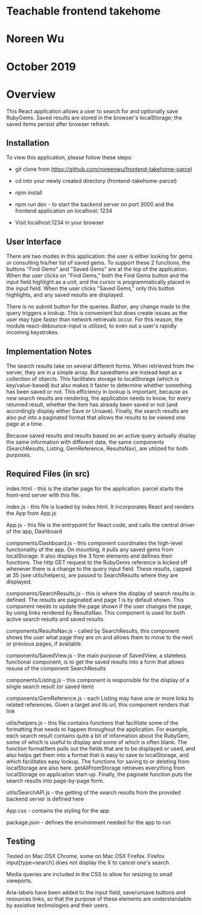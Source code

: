 # Teachable frontend takehome
# Noreen Wu
# October 2019

# Overview
This React application allows a user to search for and optionally save RubyGems.
Saved results are stored in the browser's localStorage; the saved items persist
after browser refresh.


## Installation

To view this application, please follow these steps:
  * git clone from https://github.com/noreenwu/frontend-takehome-parcel

  * cd into your newly created directory (frontend-takehome-parcel)

  * npm install

  * npm run dev - to start the backend server on port 3000 and the frontend application on localhost: 1234

  * Visit localhost:1234 in your browser


## User Interface

There are two modes in this application: the user is either looking for gems or consulting
his/her list of saved gems. To support these 2 functions, the buttons "Find Gems" and "Saved Gems"
are at the top of the application. When the user clicks on "Find Gems," both the Find Gems
button and the input field highlight as a unit, and the cursor is programmatically
placed in the input field. When the user clicks "Saved Gems," only this button highlights,
and any saved results are displayed.

There is no submit button for the queries. Rather, any change made to the query triggers
a lookup. This is convenient but does create issues as the user may type faster than
network retrievals occur. For this reason, the module react-debounce-input is utilized,
to even out a user's rapidly incoming keystrokes.


## Implementation Notes

The search results take on several different forms. When retrieved from the server, they
are in a simple array. But savedItems are instead kept as a collection of objects. This
facilitates storage to localStorage (which is key/value-based) but also makes it
faster to determine whether something has been saved or not. This efficiency in lookup
is important, because as new search results are rendering, the application needs to
know, for every returned result, whether the item has already been saved or not (and
accordingly display either Save or Unsave). Finally, the search results are also put into
a paginated format that allows the results to be viewed one page at a time.

Because saved results and results based on an active query actually display the same
information with different data, the same components (SearchResults, Listing, GemReference, ResultsNav),
are utilized for both purposes.


## Required Files (in src)

index.html - this is the starter page for the application. parcel starts the front-end server with
      this file.

index.js - this file is loaded by index.html. It incorporates React and renders the App from App.js

App.js - this file is the entrypoint for React code, and calls the central driver of the app, Dashboard

components/Dashboard.js - this component coordinates the high-level functionality of the app. On mounting,
      it pulls any saved gems from localStorage. It also displays the 3 form elements and defines their functions.
      The http GET request to the RubyGems reference is kicked off whenever there is a change to the query input field.
      These results, capped at 35 (see utils/helpers), are passed to SearchResults where they are displayed.

components/SearchResults.js -  this is where the display of search results is defined. The results
      are paginated and page 1 is by default shown. This component needs to update the page shown
      if the user changes the page, by using links rendered by ResultsNav. This component is used
      for both active search results and saved results.

components/ResultsNav.js - called by SearchResults, this component shows the user what page they are on
      and allows them to move to the next or previous pages, if available.


components/SavedView.js - the main purpose of SavedView, a stateless functional component, is to get
      the saved results into a form that allows resuse of the component SearchResults

components/Listing.js - this component is responsible for the display of a single search result (or saved item)

components/GemReference.js - each Listing may have one or more links to related references. Given a target
      and its url, this component renders that link

utils/helpers.js - this file contains functions that facilitate some of the formatting that needs to happen
      throughout the application. For example, each search result contains quite a bit of information
      about the RubyGem, some of which is useful to display and some of which is often blank. The function
      formatItem pulls out the fields that are to be displayed or used, and also helps get them into a
      format that is easy to save to localStorage, and which facilitates easy lookup. The functions for saving to
      or deleting from localStorage are also here. getAllFromStorage retrieves everything from localStorage
      on application start-up. Finally, the paginate function puts the search results into page-by-page form.

utils/SearchAPI.js - the getting of the search results from the provided backend server is defined here

App.css - contains the styling for the app

package.json - defines the environment needed for the app to run


## Testing

Tested on Mac OSX Chrome, some on Mac OSX Firefox. Firefox input[type=search] does not display the X to
cancel one's search.

Media queries are included in the CSS to allow for resizing to small viewports.

Aria-labels have been added to the input field, save/unsave buttons and resources links,
so that the purpose of these elements are understandable by assistive technologies
and their users.
